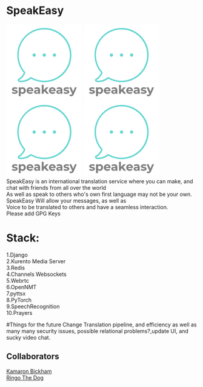 # SpeakEasy
![speakEZ](https://github.com/KamaronB/SpeakEZ/blob/master/static/images/8954012d-cf62-4ff2-a24e-bfcb212f6282.png)
![speakEZ](https://github.com/KamaronB/SpeakEZ/blob/master/static/images/8954012d-cf62-4ff2-a24e-bfcb212f6282.png)
![speakEZ](https://github.com/KamaronB/SpeakEZ/blob/master/static/images/8954012d-cf62-4ff2-a24e-bfcb212f6282.png)
![speakEZ](https://github.com/KamaronB/SpeakEZ/blob/master/static/images/8954012d-cf62-4ff2-a24e-bfcb212f6282.png) <br/>
SpeakEasy is an international translation service where you can make, and chat with friends from all over the world<br/>
As well as speak to others who's own first language may not be your own. SpeakEasy Will allow your messages, as well as<br/>
Voice to be translated to others and have a seamless interaction. <br/>
Please add GPG Keys
# Stack:
  1.Django<br/>
  2.Kurento Media Server<br/>
  3.Redis<br/>
  4.Channels Websockets<br/>
  5.Webrtc<br/>
  6.OpenNMT<br/>
  7.pyttsx<br/>
  8.PyTorch<br/>
  9.SpeechRecognition</br>
  10.Prayers




#Things for the future
Change Translation pipeline, and efficiency as well as many many security issues, possible relational problems?,update UI, and sucky video chat.
## Collaborators
[Kamaron Bickham](https://github.com/KamaronB) <br/>
[Ringo The Dog](https://github.com/)
